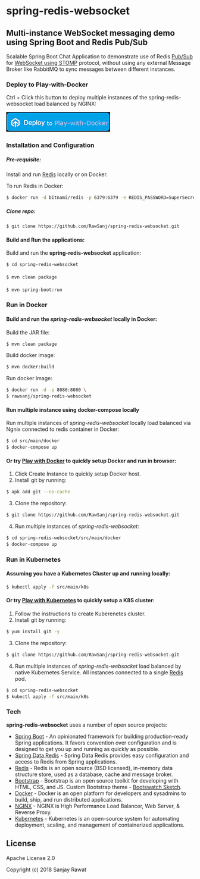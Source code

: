 # spring-redis-websocket

## Multi-instance WebSocket messaging demo using Spring Boot and Redis Pub/Sub

Scalable Spring Boot Chat Application to demonstrate use of Redis [Pub/Sub] for [WebSocket using STOMP] protocol, without using any external Message Broker like RabbitMQ to sync messages between different instances. 

### Deploy to Play-with-Docker

Ctrl + Click this button to deploy multiple instances of the spring-redis-websocket load balanced by NGINX:

[![Deploy to Heroku](deploy-to-pwd.png)](https://labs.play-with-docker.com/?stack=https://raw.githubusercontent.com/RawSanj/spring-redis-websocket/master/src/main/docker/docker-compose.yml#)

### Installation and Configuration

##### Pre-requisite:
Install and run [Redis] locally or on Docker.

To run Redis in Docker:
```sh
$ docker run -d bitnami/redis -p 6379:6379 -e REDIS_PASSWORD=SuperSecretRedisPassword
```
 
##### Clone repo:
```sh
$ git clone https://github.com/RawSanj/spring-redis-websocket.git
```

#### Build and Run the applications:

Build and run the **spring-redis-websocket** application:
```sh
$ cd spring-redis-websocket

$ mvn clean package

$ mvn spring-boot:run
```

### Run in Docker

#### Build and run the *spring-redis-websocket* locally in Docker:

Build the JAR file:
```sh
$ mvn clean package
```

Build docker image:
```sh
$ mvn docker:build
```

Run docker image:
```sh
$ docker run -d -p 8080:8080 \
$ rawsanj/spring-redis-websocket
```

#### Run multiple instance using docker-compose locally
 
Run multiple instances of *spring-redis-websocket* locally load balanced via Ngnix connected to redis container in Docker:
```sh
$ cd src/main/docker
$ docker-compose up
```

#### Or try [Play with Docker] to quickly setup Docker and run in browser:
1. Click Create Instance to quickly setup Docker host.
2. Install git by running: 
```sh
$ apk add git --no-cache
```
3. Clone the repository:
```sh
$ git clone https://github.com/RawSanj/spring-redis-websocket.git
```
4. Run multiple instances of *spring-redis-websocket*:     
```sh
$ cd spring-redis-websocket/src/main/docker
$ docker-compose up
```

### Run in Kubernetes

#### Assuming you have a Kubernetes Cluster up and running locally:

```sh
$ kubectl apply -f src/main/k8s
```

#### Or try [Play with Kubernetes] to quickly setup a K8S cluster:
1. Follow the instructions to create Kuberenetes cluster.
2. Install git by running: 
```sh
$ yum install git -y
```
3. Clone the repository:
```sh
$ git clone https://github.com/RawSanj/spring-redis-websocket.git
```
4. Run multiple instances of *spring-redis-websocket* load balanced by native Kubernetes Service. All instances connected to a single [Redis] pod.     
```sh
$ cd spring-redis-websocket
$ kubectl apply -f src/main/k8s
```


### Tech

**spring-redis-websocket** uses a number of open source projects:

* [Spring Boot] - An opinionated framework for building production-ready Spring applications. It favors convention over configuration and is designed to get you up and running as quickly as possible.
* [Spring Data Redis] - Spring Data Redis provides easy configuration and access to Redis from Spring applications.
* [Redis] - Redis is an open source (BSD licensed), in-memory data structure store, used as a database, cache and message broker.
* [Bootstrap] - Bootstrap is an open source toolkit for developing with HTML, CSS, and JS. Custom Bootstrap theme - [Bootswatch Sketch]. 
* [Docker] - Docker is an open platform for developers and sysadmins to build, ship, and run distributed applications.
* [NGINX] - NGINX is High Performance Load Balancer, Web Server, & Reverse Proxy.
* [Kubernetes] - Kubernetes is an open-source system for automating deployment, scaling, and management of containerized applications.


License
----

Apache License 2.0

Copyright (c) 2018 Sanjay Rawat

[//]: #

   [Spring Boot]:<https://projects.spring.io/spring-boot/>
   [Redis]: <https://redis.io>
   [Runtime]: <https://github.com/kubeless/kubeless/blob/master/docs/runtimes.md#custom-runtime-alpha>
   [Spring Data Redis]: <https://projects.spring.io/spring-data-redis/>
   [Bootstrap]: <https://getbootstrap.com>
   [Bootswatch Sketch]: <https://bootswatch.com/sketchy/>
   [Docker]: <https://www.docker.com>
   [NGINX]: <https://www.nginx.com>
   [Kubernetes]: <https://kubernetes.io>
   [Pub/Sub]: <https://redis.io/topics/pubsub>
   [WebSocket using STOMP]: <https://docs.spring.io/spring/docs/current/spring-framework-reference/web.html#websocket-stomp>
   [Play with Kubernetes]: <https://labs.play-with-k8s.com>
   [Play with Docker]: <https://labs.play-with-docker.com>
